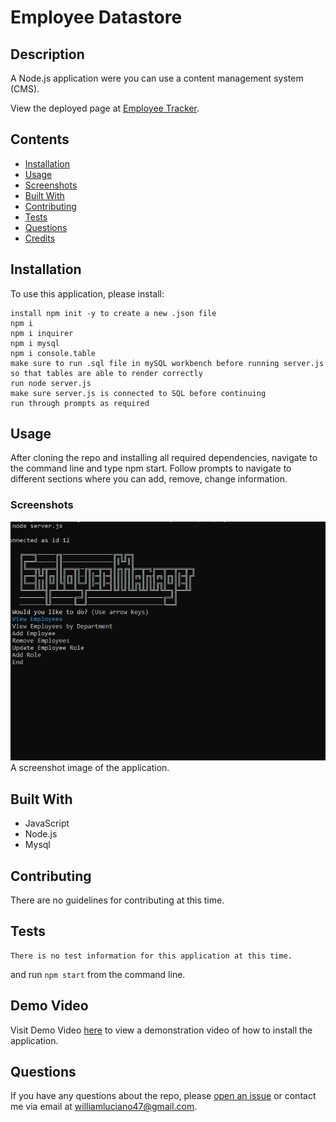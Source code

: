 # Employee Datastore

## Description
A Node.js application were you can use a content management system (CMS).
            
View the deployed page at [Employee Tracker](https://github.com/Willluciano/Employee-datastore).
## Contents
* [Installation](#installation)
* [Usage](#usage)
* [Screenshots](#screenshots)
* [Built With](#built-with)
* [Contributing](#contributing)
* [Tests](#tests)
* [Questions](#questions)
* [Credits](#credits)

## Installation
To use this application, please install: 
```
install npm init -y to create a new .json file
npm i
npm i inquirer
npm i mysql
npm i console.table
make sure to run .sql file in mySQL workbench before running server.js so that tables are able to render correctly
run node server.js
make sure server.js is connected to SQL before continuing
run through prompts as required
```
    
## Usage
After cloning the repo and installing all required dependencies, navigate to the command line and type npm start. Follow prompts to navigate to different sections where you can add, remove, change information. 
    
### Screenshots
![Here is the screenshot image of the application.](https://github.com/WillLuciano/Employee-datastore/blob/main/images/snapshot.PNG?raw=true)
A screenshot image of the application.

## Built With

* JavaScript
* Node.js
* Mysql
    
## Contributing
There are no guidelines for contributing at this time.
    
## Tests
```
There is no test information for this application at this time.
```
and run `npm start` from the command line.

## Demo Video
Visit Demo Video [here](https://watch.screencastify.com/v/jeySwwFTmx2uYBDJTl8i) to view a demonstration video of how to install the application.
    
## Questions
If you have any questions about the repo, please [open an issue](https://github.com/WillLuciano/Employee-datastore/issues) or contact me via email at williamluciano47@gmail.com.
